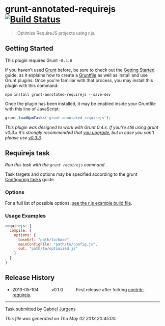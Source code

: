 # grunt-annotated-requirejs [![Build Status](https://travis-ci.org/gjurgens/grunt-annotated-requirejs.png?branch=master)](https://travis-ci.org/gjurgens/grunt-annotated-requirejs)

> Optimize RequireJS projects using r.js.



## Getting Started
This plugin requires Grunt `~0.4.0`

If you haven't used [Grunt](http://gruntjs.com/) before, be sure to check out the [Getting Started](http://gruntjs.com/getting-started) guide, as it explains how to create a [Gruntfile](http://gruntjs.com/sample-gruntfile) as well as install and use Grunt plugins. Once you're familiar with that process, you may install this plugin with this command:

```shell
npm install grunt-annotated-requirejs --save-dev
```

Once the plugin has been installed, it may be enabled inside your Gruntfile with this line of JavaScript:

```js
grunt.loadNpmTasks('grunt-annotated-requirejs');
```

*This plugin was designed to work with Grunt 0.4.x. If you're still using grunt v0.3.x it's strongly recommended that [you upgrade](http://gruntjs.com/upgrading-from-0.3-to-0.4), but in case you can't please use [v0.3.3](https://github.com/gruntjs/grunt-contrib-requirejs/tree/grunt-0.3-stable).*



## Requirejs task
_Run this task with the `grunt requirejs` command._

Task targets and options may be specified according to the grunt [Configuring tasks](http://gruntjs.com/configuring-tasks) guide.
### Options

For a full list of possible options, [see the r.js example build file](https://github.com/jrburke/r.js/blob/master/build/example.build.js).
### Usage Examples

```js
requirejs: {
  compile: {
    options: {
      baseUrl: "path/to/base",
      mainConfigFile: "path/to/config.js",
      out: "path/to/optimized.js"
    }
  }
}
```


## Release History

 * 2013-05-104   v0.1.0   First release after forking [contrib-requirejs](https://github.com/gruntjs/grunt-contrib-requirejs).

---

Task submitted by [Gabriel Jurgens](https://github.com/gjurgens/)

*This file was generated on Thu May 02 2013 20:45:00.*

